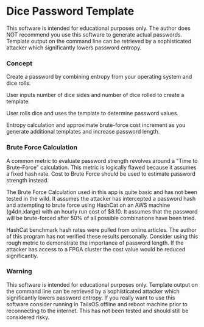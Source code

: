 # Dice Password Template
This software is intended for educational purposes only. The author does NOT
recommend you use this software to generate actual passwords. Template output on the
command line can be retrieved by a sophisticated attacker which significantly lowers
password entropy.  

### Concept
Create a password by combining entropy from your operating system and dice rolls.

User inputs number of dice sides and number of dice rolled to create a template.

User rolls dice and uses the template to determine password values.

Entropy calculation and approximate brute-force cost increment as you generate
additional templates and increase password length.


### Brute Force Calculation
A common metric to evaluate password strength revolves around a "Time to Brute-Force"
calculation. This metric is logically flawed because it assumes a fixed hash rate.
Cost to Brute Force should be used to estimate password strength instead.

The Brute Force Calculation used in this app is quite basic and has not been tested
in the wild. It assumes the attacker has intercepted a password hash and attempting
to brute force using HashCat on an AWS machine (g4dn.xlarge) with an hourly run
cost of $8.10. It assumes that the password will be brute-forced after 50% of
all possible combinations have been tried.

HashCat benchmark hash rates were pulled from online articles. The author of this
program has not verified these results personally. Consider using this rough metric
to demonstrate the importance of password length. If the attacker has access to
a FPGA cluster the cost value would be reduced significantly.


### Warning
This software is intended for educational purposes only. Template output on the
command line can be retrieved by a sophisticated attacker which significantly lowers
password entropy. If you really want to use this software consider running in TailsOS
offline and reboot machine prior to reconnecting to the internet. This has not
been tested and should still be considered risky.
